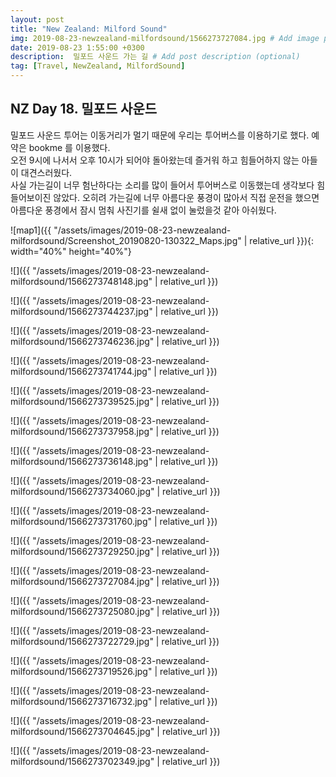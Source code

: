 ```yaml
---
layout: post
title: "New Zealand: Milford Sound"
img: 2019-08-23-newzealand-milfordsound/1566273727084.jpg # Add image post (optional)
date: 2019-08-23 1:55:00 +0300
description:  밀포드 사운드 가는 길 # Add post description (optional)
tag: [Travel, NewZealand, MilfordSound]
---
```


## NZ Day 18. 밀포드 사운드

밀포드 사운드 투어는 이동거리가 멀기 때문에 우리는 투어버스를 이용하기로 했다.
예약은 bookme 를 이용했다.  
오전 9시에 나서서 오후 10시가 되어야 돌아왔는데 즐거워 하고 힘들어하지 않는 아들이 대견스러웠다.  
사실 가는길이 너무 험난하다는 소리를 많이 들어서 투어버스로 이동했는데 생각보다 힘들어보이진 않았다. 오히려 가는길에 너무 아름다운 풍경이 많아서 직접 운전을 했으면 아름다운 풍경에서 잠시 멈춰 사진기를 쉴새 없이 눌렀을것 같아 아쉬웠다.

![map1]({{ "/assets/images/2019-08-23-newzealand-milfordsound/Screenshot_20190820-130322_Maps.jpg" | relative_url }}){: width="40%" height="40%"}

![]({{ "/assets/images/2019-08-23-newzealand-milfordsound/1566273748148.jpg" | relative_url }})

![]({{ "/assets/images/2019-08-23-newzealand-milfordsound/1566273744237.jpg" | relative_url }})

![]({{ "/assets/images/2019-08-23-newzealand-milfordsound/1566273746236.jpg" | relative_url }})

![]({{ "/assets/images/2019-08-23-newzealand-milfordsound/1566273741744.jpg" | relative_url }})

![]({{ "/assets/images/2019-08-23-newzealand-milfordsound/1566273739525.jpg" | relative_url }})

![]({{ "/assets/images/2019-08-23-newzealand-milfordsound/1566273737958.jpg" | relative_url }})

![]({{ "/assets/images/2019-08-23-newzealand-milfordsound/1566273736148.jpg" | relative_url }})

![]({{ "/assets/images/2019-08-23-newzealand-milfordsound/1566273734060.jpg" | relative_url }})

![]({{ "/assets/images/2019-08-23-newzealand-milfordsound/1566273731760.jpg" | relative_url }})

![]({{ "/assets/images/2019-08-23-newzealand-milfordsound/1566273729250.jpg" | relative_url }})

![]({{ "/assets/images/2019-08-23-newzealand-milfordsound/1566273727084.jpg" | relative_url }})

![]({{ "/assets/images/2019-08-23-newzealand-milfordsound/1566273725080.jpg" | relative_url }})

![]({{ "/assets/images/2019-08-23-newzealand-milfordsound/1566273722729.jpg" | relative_url }})

![]({{ "/assets/images/2019-08-23-newzealand-milfordsound/1566273719526.jpg" | relative_url }})

![]({{ "/assets/images/2019-08-23-newzealand-milfordsound/1566273716732.jpg" | relative_url }})

![]({{ "/assets/images/2019-08-23-newzealand-milfordsound/1566273704645.jpg" | relative_url }})

![]({{ "/assets/images/2019-08-23-newzealand-milfordsound/1566273702349.jpg" | relative_url }})
